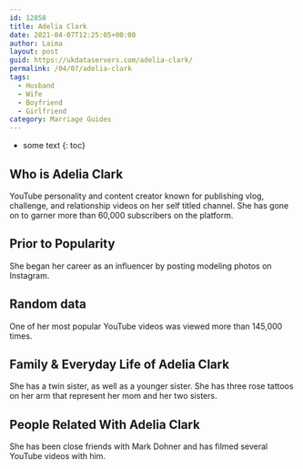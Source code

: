 ```yaml
---
id: 12858
title: Adelia Clark
date: 2021-04-07T12:25:05+00:00
author: Laima
layout: post
guid: https://ukdataservers.com/adelia-clark/
permalink: /04/07/adelia-clark
tags:
  - Husband
  - Wife
  - Boyfriend
  - Girlfriend
category: Marriage Guides
---
```


* some text
{: toc}


## Who is Adelia Clark
                  
                  
                  
YouTube personality and content creator known for publishing vlog, challenge, and relationship videos on her self titled channel. She has gone on to garner more than 60,000 subscribers on the platform.
                  
              
            
              
            
                
                
                
## Prior to Popularity
                  
                  
                  
She began her career as an influencer by posting modeling photos on Instagram.
                  
              
            
              
            
                
                
                
## Random data
                  
                  
                  
One of her most popular YouTube videos was viewed more than 145,000 times. 
                  
              
            
              
            
                
                
                
## Family & Everyday Life of Adelia Clark
                  
                  
                  
She has a twin sister, as well as a younger sister. She has three rose tattoos on her arm that represent her mom and her two sisters.
                  
              
            
              
            
                
                
                
## People Related With Adelia Clark
                  
                  
                  
She has been close friends with Mark Dohner and has filmed several YouTube videos with him.
                  
              
            
              
            
                
              
            
              
              
            
            
              
            
          
          
          